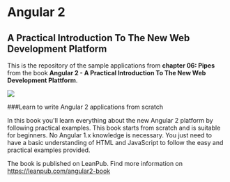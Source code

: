 # Angular 2
## A Practical Introduction To The New Web Development Platform
This is the repository of the sample applications from **chapter 06: Pipes** from the book **Angular 2 - A Practical Introduction To The New Web Development Plattform**.

![](https://s3.amazonaws.com/titlepages.leanpub.com/angular2-book/large?1445601551)

###Learn to write Angular 2 applications from scratch

In this book you'll learn everything about the new Angular 2 platform by following practical examples. This book starts from scratch and is suitable for beginners. No Angular 1.x knowledge is necessary. You just need to have a basic understanding of HTML and JavaScript to follow the easy and practical examples provided.

The book is published on LeanPub. Find more information on <https://leanpub.com/angular2-book>